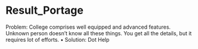 # Result_Portage 
Problem: College comprises well equipped and advanced features. Unknown
person doesn’t know all these things. You get all the details, but it requires lot of
efforts.
• Solution: Dot Help 
